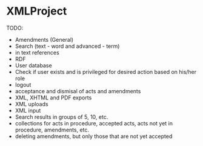 # XMLProject

TODO:
- Amendments (General)
- Search (text - word and advanced - term)
- in text references
- RDF
- User database
- Check if user exists and is privileged for desired action based on his/her role
- logout
- acceptance and dismisal of acts and amendments
- XML, XHTML and PDF exports
- XML uploads
- XML input
- Search results in groups of 5, 10, etc.
- collections for acts in procedure, accepted acts, acts not yet in procedure, amendments, etc.
- deleting amendments, but only those that are not yet accepted